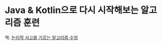 # Java & Kotlin으로 다시 시작해보는 알고리즘 훈련

책: [논리적 사고를 기르는 알고리즘 수업](https://www.yes24.com/Product/Goods/124613400)
